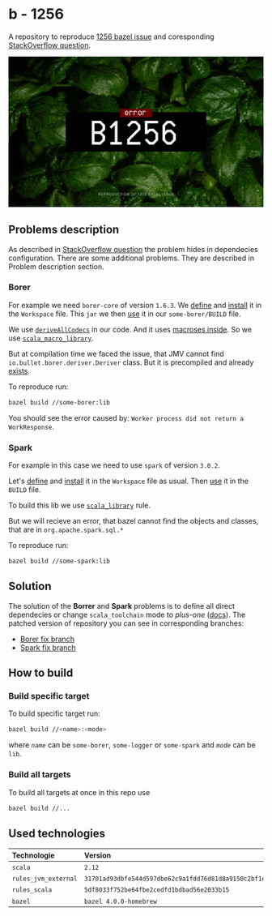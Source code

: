 # b - 1256

A repository to reproduce [1256 bazel issue] and coresponding [StackOverflow question].

![Bazel poster](./public/poster.png)

## Problems description

As described in [StackOverflow question] the problem hides in
dependecies configuration. There are some additional problems.
They are described in Problem description section.

### Borer

For example we need `borer-core` of version `1.6.3`.
We [define][borer-define] and [install][borer-install] it in the `Workspace` file.
This `jar` we then [use][borer-use] it in our `some-borer/BUILD` file.

We use [`deriveAllCodecs`] in our code. And it uses [macroses inside][deriver-macro].
So we use [`scala_macro_library`].

But at compilation time we faced the issue, that JMV cannot find `io.bullet.borer.deriver.Deriver` class. But it is precompiled and already [exists][deriver-exists].

To reproduce run:

```bash
bazel build //some-borer:lib
```

You should see the error caused by: `Worker process did not return a WorkResponse`.

### Spark

For example in this case we need to use `spark` of version `3.0.2`.

Let's [define][spark-define] and [install][spark-install] it in the `Workspace` file as usual. Then [use][spark-use] it in the `BUILD` file.

To build this lib we use [`scala_library`] rule.

But we will recieve an error, that bazel cannot find the objects and classes, that are in `org.apache.spark.sql.*`

To reproduce run:

```bash
bazel build //some-spark:lib
```

## Solution

The solution of the **Borrer** and **Spark** problems is to define all direct dependecies or change `scala_toolchain` mode to *plus-one* ([docs][scala-toolchain]). The patched version of repository you can see in corresponding branches:

- [Borer fix branch](https://github.com/sierikov/b1256/tree/fix/some-borer)
- [Spark fix branch](https://github.com/sierikov/b1256/tree/fix/some-spark)

## How to build

### Build specific target

To build specific target run:

```bash
bazel build //<name>:<mode>
```

where *`name`* can be `some-borer`, `some-logger` or `some-spark`
and *`mode`* can be `lib`.

### Build all targets

To build all targets at once in this repo use

```bash
bazel build //...
```

## Used technologies

| Technologie            | Version                                                            |
|:-----------------------|:-------------------------------------------------------------------|
| `scala`                | `2.12`                                                             |
| `rules_jvm_external`   | `31701ad93dbfe544d597dbe62c9a1fdd76d81d8a9150c2bf1ecf928ecdf97169` |
| `rules_scala`          | `5df8033f752be64fbe2cedfd1bdbad56e2033b15`                         |
| `bazel`                | `bazel 4.0.0-homebrew`                                             |

[borer-define]: https://github.com/sierikov/b1256/blob/main/WORKSPACE.bazel#L66-L67
[borer-install]: https://github.com/sierikov/b1256/blob/main/WORKSPACE.bazel#L84-85
[borer-use]: https://github.com/sierikov/b1256/blob/main/some-borer/BUILD.bazel#L14-L15
[`deriveAllCodecs`]: https://github.com/sierikov/b1256/blob/main/some-borer/src/main/com/some/borer/Some.scala#L16
[deriver-macro]: https://sirthias.github.io/borer/borer-derivation/faq.html#:~:text=sub-type%20is%20already%20available%20at%20the%20deriveAll...%20macro%20call%20site%20then%20this%20implicit%20will%20be%20used
[deriver-exists]: https://github.com/sirthias/borer/tree/master/derivation/src/main/scala/io/bullet/borer/deriver

[logger-define]: https://github.com/sierikov/b1256/blob/main/WORKSPACE.bazel#L69
[logger-install]: https://github.com/sierikov/b1256/blob/main/WORKSPACE.bazel#L108
[logger-use]: https://github.com/sierikov/b1256/blob/main/some-logger/BUILD.bazel#L14

[spark-define]: https://github.com/sierikov/b1256/blob/main/WORKSPACE.bazel#L71-77
[spark-install]: https://github.com/sierikov/b1256/blob/main/WORKSPACE.bazel#L87
[spark-use]: https://github.com/sierikov/b1256/blob/main/some-spark/BUILD.bazel#L14

[scala-toolchain]: https://github.com/bazelbuild/rules_scala/blob/master/docs/scala_toolchain.md

[1256 bazel issue]: https://github.com/bazelbuild/rules_scala/issues/1256
[StackOverflow question]: https://stackoverflow.com/questions/66640581/bazel-scala-failed-worker-process-did-not-return-a-workresponse

[`scala_library`]: https://github.com/bazelbuild/rules_scala/blob/master/docs/scala_library.md
[`scala_macro_library`]: https://github.com/bazelbuild/rules_scala/blob/master/docs/scala_macro_library.md
